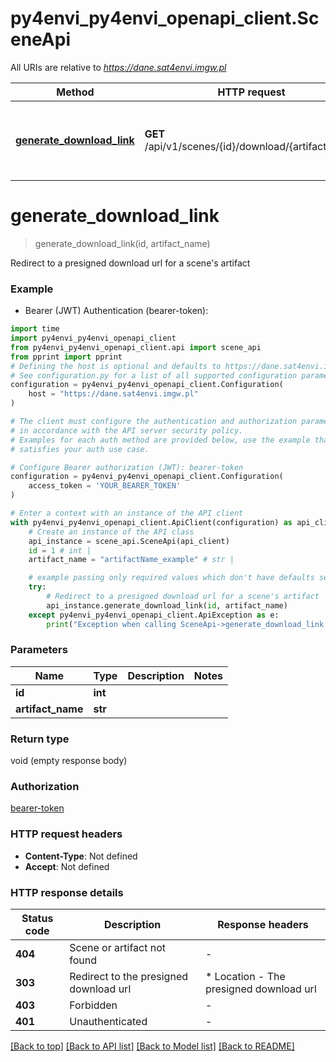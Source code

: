 # py4envi_py4envi_openapi_client.SceneApi

All URIs are relative to *https://dane.sat4envi.imgw.pl*

Method | HTTP request | Description
------------- | ------------- | -------------
[**generate_download_link**](SceneApi.md#generate_download_link) | **GET** /api/v1/scenes/{id}/download/{artifactName} | Redirect to a presigned download url for a scene&#39;s artifact


# **generate_download_link**
> generate_download_link(id, artifact_name)

Redirect to a presigned download url for a scene's artifact

### Example

* Bearer (JWT) Authentication (bearer-token):
```python
import time
import py4envi_py4envi_openapi_client
from py4envi_py4envi_openapi_client.api import scene_api
from pprint import pprint
# Defining the host is optional and defaults to https://dane.sat4envi.imgw.pl
# See configuration.py for a list of all supported configuration parameters.
configuration = py4envi_py4envi_openapi_client.Configuration(
    host = "https://dane.sat4envi.imgw.pl"
)

# The client must configure the authentication and authorization parameters
# in accordance with the API server security policy.
# Examples for each auth method are provided below, use the example that
# satisfies your auth use case.

# Configure Bearer authorization (JWT): bearer-token
configuration = py4envi_py4envi_openapi_client.Configuration(
    access_token = 'YOUR_BEARER_TOKEN'
)

# Enter a context with an instance of the API client
with py4envi_py4envi_openapi_client.ApiClient(configuration) as api_client:
    # Create an instance of the API class
    api_instance = scene_api.SceneApi(api_client)
    id = 1 # int | 
    artifact_name = "artifactName_example" # str | 

    # example passing only required values which don't have defaults set
    try:
        # Redirect to a presigned download url for a scene's artifact
        api_instance.generate_download_link(id, artifact_name)
    except py4envi_py4envi_openapi_client.ApiException as e:
        print("Exception when calling SceneApi->generate_download_link: %s\n" % e)
```


### Parameters

Name | Type | Description  | Notes
------------- | ------------- | ------------- | -------------
 **id** | **int**|  |
 **artifact_name** | **str**|  |

### Return type

void (empty response body)

### Authorization

[bearer-token](../README.md#bearer-token)

### HTTP request headers

 - **Content-Type**: Not defined
 - **Accept**: Not defined


### HTTP response details
| Status code | Description | Response headers |
|-------------|-------------|------------------|
**404** | Scene or artifact not found |  -  |
**303** | Redirect to the presigned download url |  * Location - The presigned download url <br>  |
**403** | Forbidden |  -  |
**401** | Unauthenticated |  -  |

[[Back to top]](#) [[Back to API list]](../README.md#documentation-for-api-endpoints) [[Back to Model list]](../README.md#documentation-for-models) [[Back to README]](../README.md)

